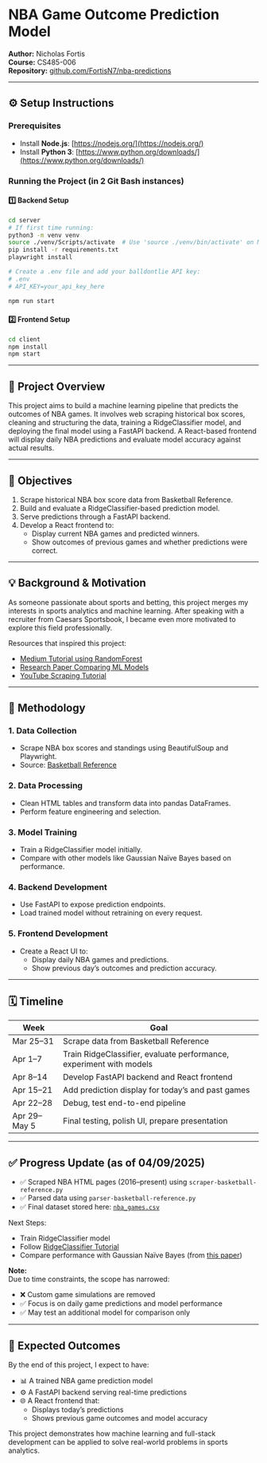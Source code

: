 # NBA Game Outcome Prediction Model

**Author:** Nicholas Fortis  
**Course:** CS485-006  
**Repository:** [github.com/FortisN7/nba-predictions](https://github.com/FortisN7/nba-predictions)

---

## ⚙️ Setup Instructions

### Prerequisites
- Install **Node.js**: [https://nodejs.org/](https://nodejs.org/)
- Install **Python 3**: [https://www.python.org/downloads/](https://www.python.org/downloads/)

### Running the Project (in 2 Git Bash instances)

#### 1️⃣ Backend Setup
```bash
cd server
# If first time running:
python3 -m venv venv
source ./venv/Scripts/activate  # Use 'source ./venv/bin/activate' on Mac/Linux
pip install -r requirements.txt
playwright install

# Create a .env file and add your balldontlie API key:
# .env
# API_KEY=your_api_key_here

npm run start
```

#### 2️⃣ Frontend Setup
```bash
cd client
npm install
npm start
```

---

## 📌 Project Overview

This project aims to build a machine learning pipeline that predicts the outcomes of NBA games. It involves web scraping historical box scores, cleaning and structuring the data, training a RidgeClassifier model, and deploying the final model using a FastAPI backend. A React-based frontend will display daily NBA predictions and evaluate model accuracy against actual results.

---

## 🎯 Objectives

1. Scrape historical NBA box score data from Basketball Reference.  
2. Build and evaluate a RidgeClassifier-based prediction model.  
3. Serve predictions through a FastAPI backend.  
4. Develop a React frontend to:
   - Display current NBA games and predicted winners.
   - Show outcomes of previous games and whether predictions were correct.

---

## 💡 Background & Motivation

As someone passionate about sports and betting, this project merges my interests in sports analytics and machine learning. After speaking with a recruiter from Caesars Sportsbook, I became even more motivated to explore this field professionally.

Resources that inspired this project:

- [Medium Tutorial using RandomForest](https://medium.com/@juliuscecilia33/predicting-nba-game-results-using-machine-learning-and-python-6be209d6d165)
- [Research Paper Comparing ML Models](https://digitalcommons.bryant.edu/cgi/viewcontent.cgi?article=1000&context=honors_data_science)
- [YouTube Scraping Tutorial](https://www.youtube.com/watch?v=o6Ih934hADU)

---

## 🔧 Methodology

### 1. Data Collection
- Scrape NBA box scores and standings using BeautifulSoup and Playwright.
- Source: [Basketball Reference](https://www.basketball-reference.com/)

### 2. Data Processing
- Clean HTML tables and transform data into pandas DataFrames.
- Perform feature engineering and selection.

### 3. Model Training
- Train a RidgeClassifier model initially.
- Compare with other models like Gaussian Naïve Bayes based on performance.

### 4. Backend Development
- Use FastAPI to expose prediction endpoints.
- Load trained model without retraining on every request.

### 5. Frontend Development
- Create a React UI to:
  - Display daily NBA games and predictions.
  - Show previous day’s outcomes and prediction accuracy.

---

## 🗓️ Timeline

| Week         | Goal                                                                 |
|--------------|----------------------------------------------------------------------|
| Mar 25–31     | Scrape data from Basketball Reference                                |
| Apr 1–7       | Train RidgeClassifier, evaluate performance, experiment with models  |
| Apr 8–14      | Develop FastAPI backend and React frontend                           |
| Apr 15–21     | Add prediction display for today’s and past games                    |
| Apr 22–28     | Debug, test end-to-end pipeline                                      |
| Apr 29–May 5  | Final testing, polish UI, prepare presentation                       |

---

## ✅ Progress Update (as of 04/09/2025)

- ✅ Scraped NBA HTML pages (2016–present) using `scraper-basketball-reference.py`
- ✅ Parsed data using `parser-basketball-reference.py`
- ✅ Final dataset stored here: [`nba_games.csv`](https://github.com/FortisN7/nba-predictions/blob/main/nba_games.csv)

Next Steps:
- Train RidgeClassifier model  
- Follow [RidgeClassifier Tutorial](https://www.youtube.com/watch?v=egTylm6C2is)  
- Compare performance with Gaussian Naïve Bayes (from [this paper](https://digitalcommons.bryant.edu/cgi/viewcontent.cgi?article=1000&context=honors_data_science))

**Note:**  
Due to time constraints, the scope has narrowed:
- ❌ Custom game simulations are removed  
- ✅ Focus is on daily game predictions and model performance  
- ✅ May test an additional model for comparison only

---

## 🎯 Expected Outcomes

By the end of this project, I expect to have:

- 📊 A trained NBA game prediction model  
- ⚙️ A FastAPI backend serving real-time predictions  
- 🌐 A React frontend that:
  - Displays today’s predictions
  - Shows previous game outcomes and model accuracy  

This project demonstrates how machine learning and full-stack development can be applied to solve real-world problems in sports analytics.
